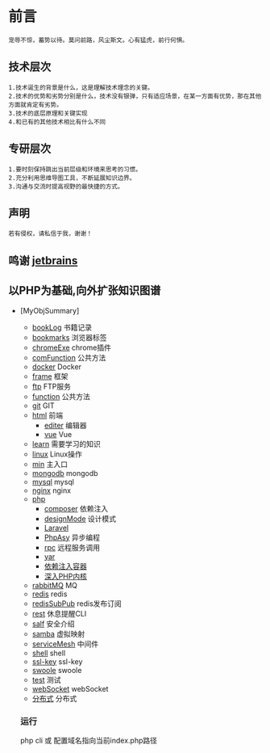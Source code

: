 # 前言
    宠辱不惊，蓄势以待。莫问前路，风尘斯文。心有猛虎，前行何惧。
## 技术层次
    1.技术诞生的背景是什么，这是理解技术理念的关键。
    2.技术的优势和劣势分别是什么，技术没有银弹，只有适应场景，在某一方面有优势，那在其他方面就肯定有劣势。
    3.技术的底层原理和关键实现
    4.和已有的其他技术相比有什么不同

## 专研层次
    1.要时刻保持跳出当前层级和环境来思考的习惯。
    2.充分利用思维导图工具，不断延展知识边界。
    3.沟通与交流时提高视野的最快捷的方式。
    
## 声明
    若有侵权，请私信于我，谢谢！
    
## 鸣谢 [jetbrains]( https://www.jetbrains.com/?from=php-map)  
  
## 以PHP为基础,向外扩张知识图谱
- [MyObjSummary]
  - [bookLog](#bookLog) 书籍记录
  - [bookmarks](#bookmarks) 浏览器标签
  - [chromeExe](#chromeExe) chrome插件
  - [comFunction](#comFunction) 公共方法
  - [docker](#docker)       Docker
  - [frame](#frame) 		 框架
  - [ftp](#ftp) 		     FTP服务
  - [function](#function)  公共方法
  - [git](#git) 		     GIT
  - [html](#html)           前端
    - [editer](#editer)      编辑器
    - [vue](#vue)      Vue
  - [learn](#learn)         需要学习的知识  
  - [linux](http://man.linuxde.net) 				Linux操作
  - [min](#min) 				主入口
  - [mongodb](#mongodb)     mongodb 
  - [mysql](#mysql)     mysql 
  - [nginx](#nginx)     nginx 
  - [php](http://php.net)
    - [composer](#composer) 依赖注入  
    - [designMode](#designMode) 设计模式  
    - [Laravel](#Laravel)  
    - [PhpAsy](#PhpAsy) 异步编程  
    - [rpc](#rpc) 远程服务调用  
    - [yar](#yar) 
    - [依赖注入容器](#依赖注入容器)  
    - [深入PHP内核](#深入PHP内核)  
  - [rabbitMQ](#RabbitMQ)					MQ 
  - [redis](#redis)					redis  
  - [redisSubPub](#redisSubPub)		redis发布订阅  
  - [rest](#rest)					休息提醒CLI
  - [salf](#salf)					安全介绍
  - [samba](#samba)				虚拟映射 
  - [serviceMesh](#serviceMesh)   中间件
  - [shell](#shell)   shell
  - [ssl-key](#ssl-key)   ssl-key
  - [swoole](#swool)   swoole
  - [test](#test)   测试
  - [webSocket](#webSocket)   webSocket
  - [分布式](#分布式)   分布式 

  ### 运行
  
  php cli 或 配置域名指向当前index.php路径
                                                                                                                                         